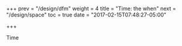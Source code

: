 +++
prev = "/design/dfm"
weight = 4
title = "Time: the when"
next = "/design/space"
toc = true
date = "2017-02-15T07:48:27-05:00"

+++

Time
